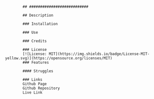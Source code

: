   ## 

            ## ###########################

            ## Description
            
            ### Installation
            
            ### Use
            
            ### Credits
            
            ### License
            [![License: MIT](https://img.shields.io/badge/License-MIT-yellow.svg)](https://opensource.org/licenses/MIT)
            ### Features
            
            #### Struggles
            
            ### Links
            Github Page 
            Github Repository 
            Live Link 